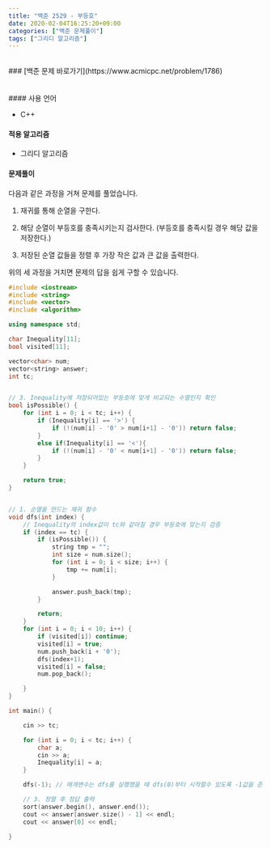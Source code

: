 ```yaml
---
title: "백준 2529 - 부등호"
date: 2020-02-04T16:25:20+09:00
categories: ["백준 문제풀이"]
tags: ["그리디 알고리즘"]
---
```

<br>
### [백준 문제 바로가기](https://www.acmicpc.net/problem/1786)
<br>
<br>
<br>
#### 사용 언어

- C++



#### 적용 알고리즘

- 그리디 알고리즘


#### 문제풀이

다음과 같은 과정을 거쳐 문제를 풀었습니다.

1. 재귀를 통해 순열을 구한다.

2. 해당 순열이 부등호를 충족시키는지 검사한다.
   (부등호를 충족시킬 경우 해당 값을 저장한다.)

3. 저장된 순열 값들을 정렬 후 가장 작은 값과 큰 값을 출력한다.

위의 세 과정을 거치면 문제의 답을 쉽게 구할 수 있습니다.

~~~c++
#include <iostream>
#include <string>
#include <vector>
#include <algorithm>

using namespace std;

char Inequality[11];
bool visited[11];

vector<char> num;
vector<string> answer;
int tc;


// 3. Inequality에 저장되어있는 부등호에 맞게 비교되는 수열인지 확인
bool isPossible() {
	for (int i = 0; i < tc; i++) {
		if (Inequality[i] == '>') {
			if (!(num[i] - '0' > num[i+1] - '0')) return false;
		}
		else if(Inequality[i] == '<'){
			if (!(num[i] - '0' < num[i+1] - '0')) return false;
		}
	}

	return true;
}


// 1. 순열을 만드는 재귀 함수
void dfs(int index) {
	// Inequality의 index값이 tc와 같아질 경우 부등호에 맞는지 검증
	if (index == tc) {
		if (isPossible()) {
			string tmp = "";
			int size = num.size();
			for (int i = 0; i < size; i++) {
				tmp += num[i];
			}

			answer.push_back(tmp);
		}

		return;
	}
	for (int i = 0; i < 10; i++) {
		if (visited[i]) continue;
		visited[i] = true;
		num.push_back(i + '0');
		dfs(index+1);
		visited[i] = false;
		num.pop_back();

	}
}

int main() {

	cin >> tc;

	for (int i = 0; i < tc; i++) {
		char a;
		cin >> a;
		Inequality[i] = a;
	}

	dfs(-1); // 매개변수는 dfs를 실행했을 때 dfs(0)부터 시작할수 있도록 -1값을 준다.

	// 3. 정렬 후 정답 출력
	sort(answer.begin(), answer.end());
	cout << answer[answer.size() - 1] << endl;
	cout << answer[0] << endl;

}
~~~

